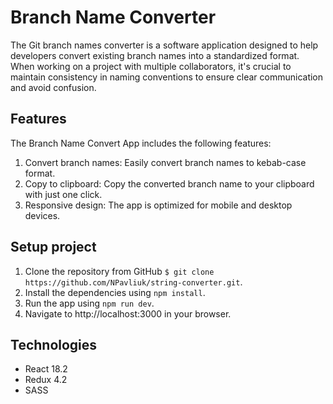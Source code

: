 # Branch Name Converter

The Git branch names converter is a software application designed to help developers convert existing branch names into
a standardized format. When working on a project with multiple collaborators, it's crucial to maintain consistency in
naming conventions to ensure clear communication and avoid confusion.

## Features

The Branch Name Convert App includes the following features:

1. Convert branch names: Easily convert branch names to kebab-case format.
2. Copy to clipboard: Copy the converted branch name to your clipboard with just one click.
3. Responsive design: The app is optimized for mobile and desktop devices.

## Setup project

1. Clone the repository from GitHub `$ git clone https://github.com/NPavliuk/string-converter.git`.
2. Install the dependencies using `npm install`.
3. Run the app using `npm run dev`.
4. Navigate to http://localhost:3000 in your browser.

## Technologies

* React 18.2
* Redux 4.2
* SASS
